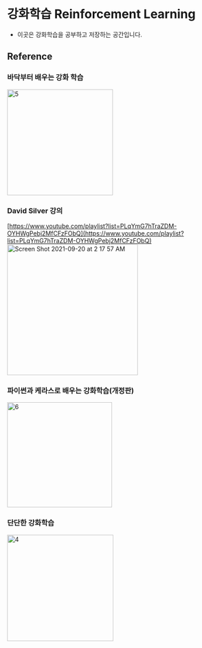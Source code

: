 # 강화학습 Reinforcement Learning
* 이곳은 강화학습을 공부하고 저장하는 공간입니다.


## Reference
### 바닥부터 배우는 강화 학습  
<img width="246" alt="5" src="https://user-images.githubusercontent.com/86637300/135496219-2b81c4d8-6eb9-4d9d-8d9e-1e8326760651.png">

### David Silver 강의  
[https://www.youtube.com/playlist?list=PLqYmG7hTraZDM-OYHWgPebj2MfCFzFObQ](https://www.youtube.com/playlist?list=PLqYmG7hTraZDM-OYHWgPebj2MfCFzFObQ)  
<img width="304" alt="Screen Shot 2021-09-20 at 2 17 57 AM" src="https://user-images.githubusercontent.com/86637300/133936704-ed615009-bd1f-4c13-8c0a-e5fc180acd70.png">

### 파이썬과 케라스로 배우는 강화학습(개정판)  
<img width="244" alt="6" src="https://user-images.githubusercontent.com/86637300/135496226-6b0b52d9-5c7a-4eae-ac78-dbd37baf8194.png">

### 단단한 강화학습
<img width="247" alt="4" src="https://user-images.githubusercontent.com/86637300/135496204-9a5b76d9-38b8-4016-9fff-65ed9c5eb063.png">
